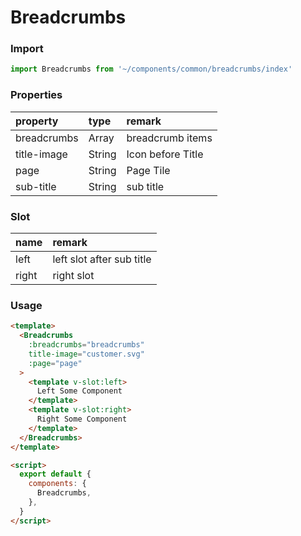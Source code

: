 # Breadcrumbs

### Import

```javascript
import Breadcrumbs from '~/components/common/breadcrumbs/index'
```

### Properties

| property    | type   | remark            |
| :---------- | :----- | :---------------- |
| breadcrumbs | Array  | breadcrumb items  |
| title-image | String | Icon before Title |
| page        | String | Page Tile         |
| sub-title   | String | sub title         |

### Slot

| name  | remark                    |
| :---- | :------------------------ |
| left  | left slot after sub title |
| right | right slot                |

### Usage

```html
<template>
  <Breadcrumbs
    :breadcrumbs="breadcrumbs"
    title-image="customer.svg"
    :page="page"
  >
    <template v-slot:left>
      Left Some Component
    </template>
    <template v-slot:right>
      Right Some Component
    </template>
  </Breadcrumbs>
</template>

<script>
  export default {
    components: {
      Breadcrumbs,
    },
  }
</script>
```
